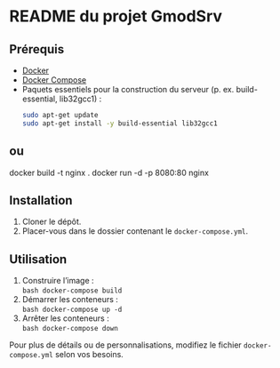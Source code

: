 # README du projet GmodSrv

## Prérequis
- [Docker](https://docs.docker.com/get-docker/)  
- [Docker Compose](https://docs.docker.com/compose/install/)  
- Paquets essentiels pour la construction du serveur (p. ex. build-essential, lib32gcc1) :
    ```bash
    sudo apt-get update
    sudo apt-get install -y build-essential lib32gcc1
    ```

## ou
docker build -t nginx .
docker run -d -p 8080:80 nginx

## Installation
1. Cloner le dépôt.  
2. Placer-vous dans le dossier contenant le `docker-compose.yml`.

## Utilisation
1. Construire l’image :  
        ```bash
        docker-compose build
        ```
2. Démarrer les conteneurs :  
        ```bash
        docker-compose up -d
        ```
3. Arrêter les conteneurs :  
        ```bash
        docker-compose down
        ```

Pour plus de détails ou de personnalisations, modifiez le fichier `docker-compose.yml` selon vos besoins.